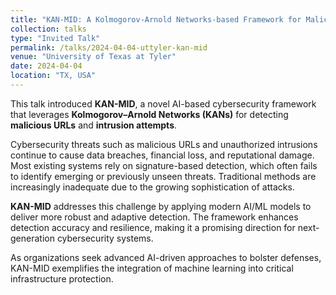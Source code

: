 ```yaml
---
title: "KAN-MID: A Kolmogorov-Arnold Networks-based Framework for Malicious URL and Intrusion Detection"
collection: talks
type: "Invited Talk"
permalink: /talks/2024-04-04-uttyler-kan-mid
venue: "University of Texas at Tyler"
date: 2024-04-04
location: "TX, USA"
---
```


This talk introduced **KAN-MID**, a novel AI-based cybersecurity framework that leverages **Kolmogorov–Arnold Networks (KANs)** for detecting **malicious URLs** and **intrusion attempts**.

Cybersecurity threats such as malicious URLs and unauthorized intrusions continue to cause data breaches, financial loss, and reputational damage. Most existing systems rely on signature-based detection, which often fails to identify emerging or previously unseen threats. Traditional methods are increasingly inadequate due to the growing sophistication of attacks.

**KAN-MID** addresses this challenge by applying modern AI/ML models to deliver more robust and adaptive detection. The framework enhances detection accuracy and resilience, making it a promising direction for next-generation cybersecurity systems.

As organizations seek advanced AI-driven approaches to bolster defenses, KAN-MID exemplifies the integration of machine learning into critical infrastructure protection.


